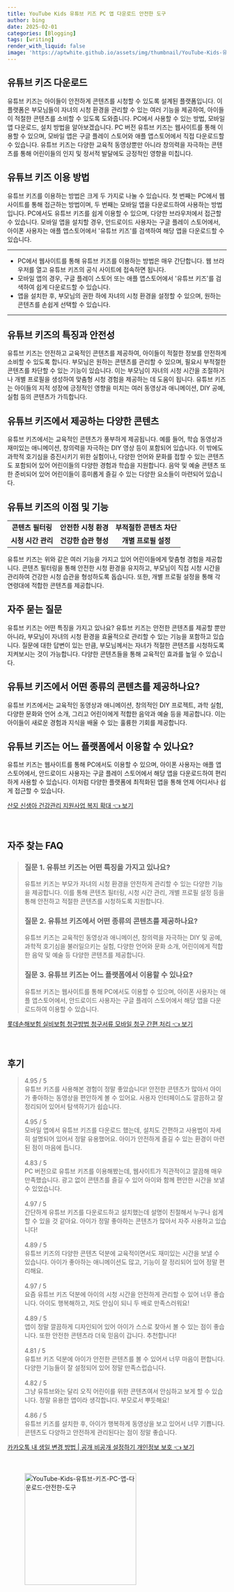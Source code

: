 ```yaml
---
title: YouTube Kids 유튜브 키즈 PC 앱 다운로드 안전한 도구
author: bing
date: 2025-02-01
categories: [Blogging]
tags: [writing]
render_with_liquid: false
image: 'https://aptwhite.github.io/assets/img/thumbnail/YouTube-Kids-유튜브-키즈-PC-앱-다운로드-안전한-도구.webp'
---
```



<h2 id='유튜브키즈다운로드'>유튜브 키즈 다운로드</h2>

<p>유튜브 키즈는 아이들이 안전하게 콘텐츠를 시청할 수 있도록 설계된 플랫폼입니다. 이 플랫폼은 부모님들이 자녀의 시청 환경을 관리할 수 있는 여러 기능을 제공하여, 아이들이 적절한 콘텐츠를 소비할 수 있도록 도와줍니다. PC에서 사용할 수 있는 방법, 모바일 앱 다운로드, 설치 방법을 알아보겠습니다. PC 버전 유튜브 키즈는 웹사이트를 통해 이용할 수 있으며, 모바일 앱은 구글 플레이 스토어와 애플 앱스토어에서 직접 다운로드할 수 있습니다. 유튜브 키즈는 다양한 교육적 동영상뿐만 아니라 창의력을 자극하는 콘텐츠를 통해 어린이들의 인지 및 정서적 발달에도 긍정적인 영향을 미칩니다.</p>

<h2 id='유튜브키즈이용방법'>유튜브 키즈 이용 방법</h2>

<p>유튜브 키즈를 이용하는 방법은 크게 두 가지로 나눌 수 있습니다. 첫 번째는 PC에서 웹사이트를 통해 접근하는 방법이며, 두 번째는 모바일 앱을 다운로드하여 사용하는 방법입니다. PC에서도 유튜브 키즈를 쉽게 이용할 수 있으며, 다양한 브라우저에서 접근할 수 있습니다. 모바일 앱을 설치할 경우, 안드로이드 사용자는 구글 플레이 스토어에서, 아이폰 사용자는 애플 앱스토어에서 '유튜브 키즈'를 검색하여 해당 앱을 다운로드할 수 있습니다.</p>

<hr />

<ul>
    <li>PC에서 웹사이트를 통해 유튜브 키즈를 이용하는 방법은 매우 간단합니다. 웹 브라우저를 열고 유튜브 키즈의 공식 사이트에 접속하면 됩니다.</li>
    <li>모바일 앱의 경우, 구글 플레이 스토어 또는 애플 앱스토어에서 '유튜브 키즈'를 검색하여 쉽게 다운로드할 수 있습니다.</li>
    <li>앱을 설치한 후, 부모님의 권한 하에 자녀의 시청 환경을 설정할 수 있으며, 원하는 콘텐츠를 손쉽게 선택할 수 있습니다.</li>
</ul>

<hr />

<h2 id='유튜브키즈특징'>유튜브 키즈의 특징과 안전성</h2>

<p>유튜브 키즈는 안전하고 교육적인 콘텐츠를 제공하여, 아이들이 적절한 정보를 안전하게 소비할 수 있도록 합니다. 부모님은 원하는 콘텐츠를 관리할 수 있으며, 필요시 부적절한 콘텐츠를 차단할 수 있는 기능이 있습니다. 이는 부모님이 자녀의 시청 시간을 조절하거나 개별 프로필을 생성하여 맞춤형 시청 경험을 제공하는 데 도움이 됩니다. 유튜브 키즈는 아이들의 지적 성장에 긍정적인 영향을 미치는 여러 동영상과 애니메이션, DIY 공예, 실험 등의 콘텐츠가 가득합니다.</p>

<h2 id='유튜브키즈콘텐츠'>유튜브 키즈에서 제공하는 다양한 콘텐츠</h2>

<p>유튜브 키즈에서는 교육적인 콘텐츠가 풍부하게 제공됩니다. 예를 들어, 학습 동영상과 재미있는 애니메이션, 창의력을 자극하는 DIY 영상 등이 포함되어 있습니다. 이 밖에도 과학적 호기심을 증진시키기 위한 실험이나, 다양한 언어와 문화를 접할 수 있는 콘텐츠도 포함되어 있어 어린이들의 다양한 경험과 학습을 지원합니다. 음악 및 예술 콘텐츠 또한 준비되어 있어 어린이들이 흥미롭게 즐길 수 있는 다양한 요소들이 마련되어 있습니다.</p>

<h2 id='유튜브키즈기능'>유튜브 키즈의 이점 및 기능</h2>

<table>
    <tr>
        <td style="text-align: center; height: 17px;"><b>콘텐츠 필터링</b></td>
        <td style="text-align: center; height: 17px;"><b>안전한 시청 환경</b></td>
        <td style="text-align: center; height: 17px;"><b>부적절한 콘텐츠 차단</b></td>
    </tr>
    <tr>
        <td style="text-align: center; height: 17px;"><b>시청 시간 관리</b></td>
        <td style="text-align: center; height: 17px;"><b>건강한 습관 형성</b></td>
        <td style="text-align: center; height: 17px;"><b>개별 프로필 설정</b></td>
    </tr>
</table>

<p>유튜브 키즈는 위와 같은 여러 기능을 가지고 있어 어린이들에게 맞춤형 경험을 제공합니다. 콘텐츠 필터링을 통해 안전한 시청 환경을 유지하고, 부모님이 직접 시청 시간을 관리하여 건강한 시청 습관을 형성하도록 돕습니다. 또한, 개별 프로필 설정을 통해 각 연령대에 적합한 콘텐츠를 제공합니다.</p>

<h2 id='자주묻는질문'>자주 묻는 질문</h2>

<p>유튜브 키즈는 어떤 특징을 가지고 있나요? 유튜브 키즈는 안전한 콘텐츠를 제공할 뿐만 아니라, 부모님이 자녀의 시청 환경을 효율적으로 관리할 수 있는 기능을 포함하고 있습니다. 질문에 대한 답변이 있는 만큼, 부모님께서는 자녀가 적절한 콘텐츠를 시청하도록 지켜보시는 것이 가능합니다. 다양한 콘텐츠들을 통해 교육적인 효과를 높일 수 있습니다.</p>

<h2 id='콘텐츠제공'>유튜브 키즈에서 어떤 종류의 콘텐츠를 제공하나요?</h2>

<p>유튜브 키즈에서는 교육적인 동영상과 애니메이션, 창의적인 DIY 프로젝트, 과학 실험, 다양한 문화와 언어 소개, 그리고 어린이에게 적합한 음악과 예술 등을 제공합니다. 이는 아이들이 새로운 경험과 지식을 배울 수 있는 훌륭한 기회를 제공합니다.</p>

<h2 id='플랫폼지원'>유튜브 키즈는 어느 플랫폼에서 이용할 수 있나요?</h2>

<p>유튜브 키즈는 웹사이트를 통해 PC에서도 이용할 수 있으며, 아이폰 사용자는 애플 앱스토어에서, 안드로이드 사용자는 구글 플레이 스토어에서 해당 앱을 다운로드하여 편리하게 사용할 수 있습니다. 이처럼 다양한 플랫폼에 최적화된 앱을 통해 언제 어디서나 쉽게 접근할 수 있습니다.</p>


<p><a class="click-button" title="산모 신생아 건강관리 지원사업 복지 확대" href="https://aptwhite.github.io/posts/%EC%82%B0%EB%AA%A8-%EC%8B%A0%EC%83%9D%EC%95%84-%EA%B1%B4%EA%B0%95%EA%B4%80%EB%A6%AC-%EC%A7%80%EC%9B%90%EC%82%AC%EC%97%85-%EB%B3%B5%EC%A7%80-%ED%99%95%EB%8C%80/" rel="dofollow">산모 신생아 건강관리 지원사업 복지 확대 👈 보기</a></p><br>
<h2 id='자주_찾는_FAQ'>자주 찾는 FAQ</h2>
<div itemscope="" itemtype="https://schema.org/FAQPage"> 
<blockquote> 
<div itemscope="" itemprop="mainEntity" itemtype="https://schema.org/Question"> 
<h3 itemprop="name">질문 1. 유튜브 키즈는 어떤 특징을 가지고 있나요?</h3> 
<div itemscope="" itemprop="acceptedAnswer" itemtype="https://schema.org/Answer"> 
<span itemprop="text"> 
<p>유튜브 키즈는 부모가 자녀의 시청 환경을 안전하게 관리할 수 있는 다양한 기능을 제공합니다. 이를 통해 콘텐츠 필터링, 시청 시간 관리, 개별 프로필 설정 등을 통해 안전하고 적절한 콘텐츠를 시청하도록 지원합니다.</p> 
</span> 
</div> 
</div> 

<div itemscope="" itemprop="mainEntity" itemtype="https://schema.org/Question"> 
<h3 itemprop="name">질문 2. 유튜브 키즈에서 어떤 종류의 콘텐츠를 제공하나요?</h3> 
<div itemscope="" itemprop="acceptedAnswer" itemtype="https://schema.org/Answer"> 
<span itemprop="text"> 
<p>유튜브 키즈는 교육적인 동영상과 애니메이션, 창의력을 자극하는 DIY 및 공예, 과학적 호기심을 불러일으키는 실험, 다양한 언어와 문화 소개, 어린이에게 적합한 음악 및 예술 등 다양한 콘텐츠를 제공합니다.</p> 
</span> 
</div> 
</div> 

<div itemscope="" itemprop="mainEntity" itemtype="https://schema.org/Question"> 
<h3 itemprop="name">질문 3. 유튜브 키즈는 어느 플랫폼에서 이용할 수 있나요?</h3> 
<div itemscope="" itemprop="acceptedAnswer" itemtype="https://schema.org/Answer"> 
<span itemprop="text"> 
<p>유튜브 키즈는 웹사이트를 통해 PC에서도 이용할 수 있으며, 아이폰 사용자는 애플 앱스토어에서, 안드로이드 사용자는 구글 플레이 스토어에서 해당 앱을 다운로드하여 이용할 수 있습니다.</p> 
</span> 
</div> 
</div> 
</blockquote> 
</div>
<p><a class="click-button" title="롯데손해보험 실비보험 청구방법 청구서류 모바일 청구 간편 처리" href="https://aptwhite.github.io/posts/%EB%A1%AF%EB%8D%B0%EC%86%90%ED%95%B4%EB%B3%B4%ED%97%98-%EC%8B%A4%EB%B9%84%EB%B3%B4%ED%97%98-%EC%B2%AD%EA%B5%AC%EB%B0%A9%EB%B2%95-%EC%B2%AD%EA%B5%AC%EC%84%9C%EB%A5%98-%EB%AA%A8%EB%B0%94%EC%9D%BC-%EC%B2%AD%EA%B5%AC-%EA%B0%84%ED%8E%B8-%EC%B2%98%EB%A6%AC/" rel="dofollow">롯데손해보험 실비보험 청구방법 청구서류 모바일 청구 간편 처리 👈 보기</a></p><br>
<h2 id='후기'>후기</h2>
<div itemscope itemtype="https://schema.org/Product">
  <blockquote>
  <div itemprop="review" itemscope itemtype="https://schema.org/Review">
      <div itemprop="reviewRating" itemscope itemtype="https://schema.org/Rating"> <span itemprop="ratingValue">4.95</span> / <span itemprop="bestRating">5</span> </div>
      <span itemprop="reviewBody">유튜브 키즈를 사용해본 경험이 정말 좋았습니다! 안전한 콘텐츠가 많아서 아이가 좋아하는 동영상을 편안하게 볼 수 있어요. 사용자 인터페이스도 깔끔하고 잘 정리되어 있어서 탐색하기가 쉽습니다.</span>
  </div>
  <br>
  <div itemprop="review" itemscope itemtype="https://schema.org/Review">
      <div itemprop="reviewRating" itemscope itemtype="https://schema.org/Rating"> <span itemprop="ratingValue">4.95</span> / <span itemprop="bestRating">5</span> </div>
      <span itemprop="reviewBody">모바일 앱에서 유튜브 키즈를 다운로드 했는데, 설치도 간편하고 사용법이 자세히 설명되어 있어서 정말 유용했어요. 아이가 안전하게 즐길 수 있는 환경이 마련된 점이 마음에 듭니다.</span>
  </div>
  <br>
  <div itemprop="review" itemscope itemtype="https://schema.org/Review">
      <div itemprop="reviewRating" itemscope itemtype="https://schema.org/Rating"> <span itemprop="ratingValue">4.83</span> / <span itemprop="bestRating">5</span> </div>
      <span itemprop="reviewBody">PC 버전으로 유튜브 키즈를 이용해봤는데, 웹사이트가 직관적이고 깔끔해 매우 만족했습니다. 광고 없이 콘텐츠를 즐길 수 있어 아이와 함께 편안한 시간을 보낼 수 있었습니다.</span>
  </div>
  <br>
  <div itemprop="review" itemscope itemtype="https://schema.org/Review">
      <div itemprop="reviewRating" itemscope itemtype="https://schema.org/Rating"> <span itemprop="ratingValue">4.97</span> / <span itemprop="bestRating">5</span> </div>
      <span itemprop="reviewBody">간단하게 유튜브 키즈를 다운로드하고 설치했는데 설명이 친절해서 누구나 쉽게 할 수 있을 것 같아요. 아이가 정말 좋아하는 콘텐츠가 많아서 자주 사용하고 있습니다!</span>
  </div>
  <br>
  <div itemprop="review" itemscope itemtype="https://schema.org/Review">
      <div itemprop="reviewRating" itemscope itemtype="https://schema.org/Rating"> <span itemprop="ratingValue">4.89</span> / <span itemprop="bestRating">5</span> </div>
      <span itemprop="reviewBody">유튜브 키즈의 다양한 콘텐츠 덕분에 교육적이면서도 재미있는 시간을 보낼 수 있습니다. 아이가 좋아하는 애니메이션도 많고, 기능이 잘 정리되어 있어 정말 편리해요.</span>
  </div>
  <br>
  <div itemprop="review" itemscope itemtype="https://schema.org/Review">
      <div itemprop="reviewRating" itemscope itemtype="https://schema.org/Rating"> <span itemprop="ratingValue">4.97</span> / <span itemprop="bestRating">5</span> </div>
      <span itemprop="reviewBody">요즘 유튜브 키즈 덕분에 아이의 시청 시간을 안전하게 관리할 수 있어 너무 좋습니다. 아이도 행복해하고, 저도 안심이 되니 두 배로 만족스러워요!</span>
  </div>
  <br>
  <div itemprop="review" itemscope itemtype="https://schema.org/Review">
      <div itemprop="reviewRating" itemscope itemtype="https://schema.org/Rating"> <span itemprop="ratingValue">4.89</span> / <span itemprop="bestRating">5</span> </div>
      <span itemprop="reviewBody">앱이 정말 깔끔하게 디자인되어 있어 아이가 스스로 찾아서 볼 수 있는 점이 좋습니다. 또한 안전한 콘텐츠라 더욱 믿음이 갑니다. 추천합니다!</span>
  </div>
  <br>
  <div itemprop="review" itemscope itemtype="https://schema.org/Review">
      <div itemprop="reviewRating" itemscope itemtype="https://schema.org/Rating"> <span itemprop="ratingValue">4.81</span> / <span itemprop="bestRating">5</span> </div>
      <span itemprop="reviewBody">유튜브 키즈 덕분에 아이가 안전한 콘텐츠를 볼 수 있어서 너무 마음이 편합니다. 다양한 기능들이 잘 설정되어 있어 정말 만족스럽습니다.</span>
  </div>
  <br>
  <div itemprop="review" itemscope itemtype="https://schema.org/Review">
      <div itemprop="reviewRating" itemscope itemtype="https://schema.org/Rating"> <span itemprop="ratingValue">4.82</span> / <span itemprop="bestRating">5</span> </div>
      <span itemprop="reviewBody">그냥 유튜브와는 달리 오직 어린이를 위한 콘텐츠여서 안심하고 보게 할 수 있습니다. 정말 유용한 앱이라 생각합니다. 부모로서 뿌듯해요!</span>
  </div>
  <br>
  <div itemprop="review" itemscope itemtype="https://schema.org/Review">
      <div itemprop="reviewRating" itemscope itemtype="https://schema.org/Rating"> <span itemprop="ratingValue">4.86</span> / <span itemprop="bestRating">5</span> </div>
      <span itemprop="reviewBody">유튜브 키즈를 설치한 후, 아이가 행복하게 동영상을 보고 있어서 너무 기쁩니다. 콘텐츠도 다양하고 안전하게 관리된다는 점이 정말 좋습니다.</span>
  </div>
  </blockquote>
</div>
<p><a class="click-button" title="카카오톡 내 생일 변경 방법 | 공개 비공개 설정하기 개인정보 보호" href="https://aptwhite.github.io/posts/%EC%B9%B4%EC%B9%B4%EC%98%A4%ED%86%A1-%EB%82%B4-%EC%83%9D%EC%9D%BC-%EB%B3%80%EA%B2%BD-%EB%B0%A9%EB%B2%95-%EA%B3%B5%EA%B0%9C-%EB%B9%84%EA%B3%B5%EA%B0%9C-%EC%84%A4%EC%A0%95%ED%95%98%EA%B8%B0-%EA%B0%9C%EC%9D%B8%EC%A0%95%EB%B3%B4-%EB%B3%B4%ED%98%B8/" rel="dofollow">카카오톡 내 생일 변경 방법 | 공개 비공개 설정하기 개인정보 보호 👈 보기</a></p><br>
<figure class="image"><img src="https://aptwhite.github.io/assets/img/thumbnail/YouTube-Kids-유튜브-키즈-PC-앱-다운로드-안전한-도구.webp" alt="YouTube-Kids-유튜브-키즈-PC-앱-다운로드-안전한-도구" width="256" height="256"></figure>